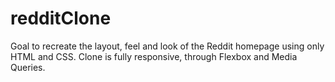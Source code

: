 # redditClone
 
Goal to recreate the layout, feel and look of the Reddit homepage using only HTML and CSS.
Clone is fully responsive, through Flexbox and Media Queries.
